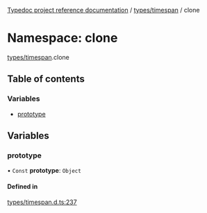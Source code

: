 [Typedoc project reference documentation](../README.md) / [types/timespan](types_timespan.md) / clone

# Namespace: clone

[types/timespan](types_timespan.md).clone

## Table of contents

### Variables

- [prototype](types_timespan.clone.md#prototype)

## Variables

### prototype

• `Const` **prototype**: `Object`

#### Defined in

[types/timespan.d.ts:237](https://github.com/DocuWare/REST-Sample-TS/blob/828b3d4/src/types/timespan.d.ts#L237)
